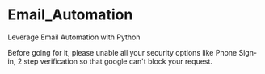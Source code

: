 # Email_Automation
Leverage Email Automation with Python

Before going for it, please unable all your security options like Phone Sign-in, 2 step verification so that google can't block your request.
